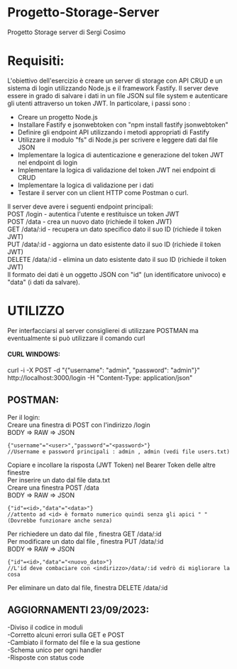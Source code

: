 # Progetto-Storage-Server
Progetto Storage server di Sergi Cosimo
# Requisiti:
L'obiettivo dell'esercizio è creare un server di storage con API CRUD e un sistema di login utilizzando Node.js e il framework Fastify.
Il server deve essere in grado di salvare i dati in un file JSON sul file system e autenticare gli utenti attraverso un token JWT. 
In particolare, i passi sono :
- Creare un progetto Node.js
- Installare Fastify e jsonwebtoken con "npm install fastify jsonwebtoken"
- Definire gli endpoint API utilizzando i metodi appropriati di Fastify
- Utilizzare il modulo "fs" di Node.js per scrivere e leggere dati dal file JSON
- Implementare la logica di autenticazione e generazione del token JWT nel endpoint di login
- Implementare la logica di validazione del token JWT nei endpoint di CRUD
- Implementare la logica di validazione per i dati
- Testare il server con un client HTTP come Postman o curl.
  
Il server deve avere i seguenti endpoint principali:<br>
 POST /login - autentica l'utente e restituisce un token JWT<br>
 POST /data - crea un nuovo dato (richiede il token JWT)<br>
 GET /data/:id - recupera un dato specifico dato il suo ID (richiede il token JWT)<br>
 PUT /data/:id - aggiorna un dato esistente dato il suo ID (richiede il token JWT)<br>
 DELETE /data/:id - elimina un dato esistente dato il suo ID (richiede il token JWT)<br>
 Il formato dei dati è un oggetto JSON con "id" (un identificatore univoco) e "data" (i dati da salvare).<br>

# UTILIZZO
Per interfacciarsi al server consiglierei di utilizzare POSTMAN ma eventualmente si può utilizzare il comando curl
#### CURL WINDOWS:
curl -i -X POST -d "{\"username\": \"admin\", \"password\": \"admin\"}" http://localhost:3000/login -H "Content-Type: application/json"
## POSTMAN:
Per il login: <br>
Creare una finestra di POST con l'indirizzo <indirizzo>/login <br>
BODY => RAW => JSON <br>
```
{"username"="<user>","password"="<password>"}
//Username e password principali : admin , admin (vedi file users.txt)
```
Copiare e incollare la risposta (JWT Token) nel Bearer Token delle altre finestre <br>
Per inserire un dato dal file data.txt <br>
Creare una finestra POST <indirizzo>/data <br>
BODY => RAW => JSON <br>
```
{"id"=<id>,"data"="<data>"}
//attento ad <id> è formato numerico quindi senza gli apici " " (Dovrebbe funzionare anche senza)
```
Per richiedere un dato dal file , finestra GET <indirizzo>/data/:id <br>
Per modificare un dato dal file , finestra PUT <indirizzo>/data/:id <br>
BODY => RAW => JSON <br>
```
{"id"=<id>,"data"="<nuovo_dato>"}
//L'id deve combaciare con <indirizzo>/data/:id vedrò di migliorare la cosa
```
Per eliminare un dato dal file, finestra DELETE <indirizzo>/data/:id <br>

## AGGIORNAMENTI 23/09/2023:
-Diviso il codice in moduli<br>
-Corretto alcuni errori sulla GET e POST<br>
-Cambiato il formato del file e la sua gestione<br>
-Schema unico per ogni handler <br>
-Risposte con status code <br>

